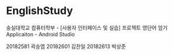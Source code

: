 # EnglishStudy
숭실대학교 컴퓨터학부 - 
[사용자 인터페이스 및 실습] 프로젝트
영단어 암기 Applicaiton - Android Studio

20182581 곽승엽
20182601 김찬일
20182613 박상준
